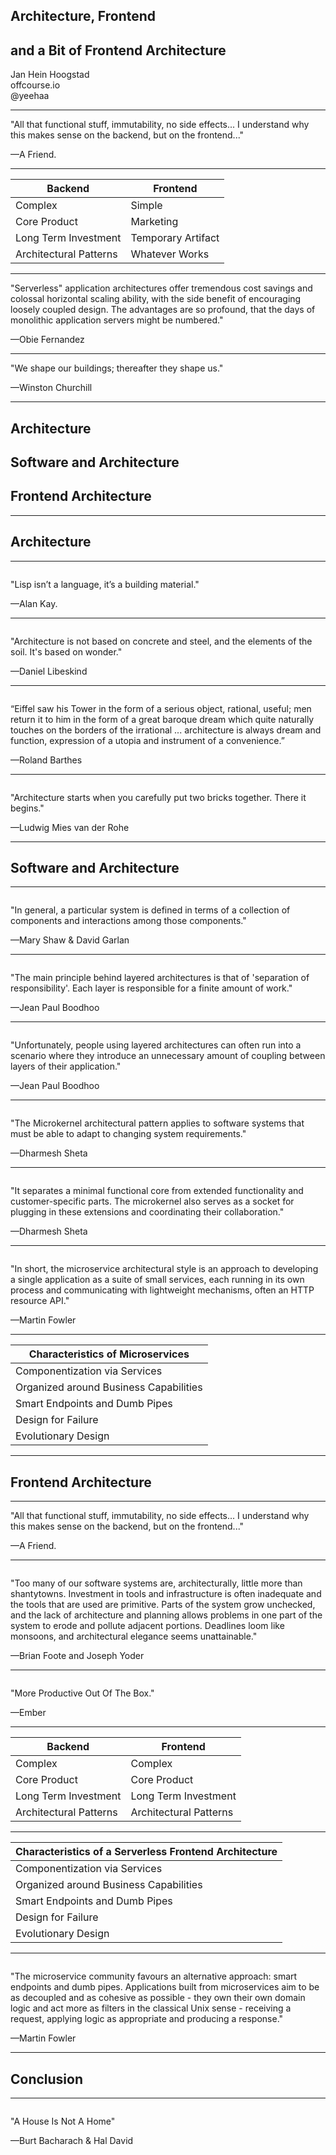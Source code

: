 ## Architecture, Frontend 
## and a Bit of Frontend Architecture
Jan Hein Hoogstad   
offcourse.io   
@yeehaa

<!---

Good morning everyone. Really excited to be here. I'm Jan Hein Hoogstad. In my previous life, I was a professor in philosophy and cultural studies. But nowadays, I am running a startup called Offcourse. Offcourse is going to radically change the way you learn new skills online, but that's not what I'm going to talk about today. Simply check out our website if you want to know more.

Instead, I will talk about buildings, actual buildings - houses, towers, bridges, etc. And I will talk about what they share with the constructions that we developers are building: programs, applications.

-->
---
"All that functional stuff, immutability, no side effects... I understand why this makes sense on the backend, but on the frontend..." 

—A Friend.

<!---

The inspiration for this presentation came from a comment that a good friend of mine made when I explained my choice of clojurescript as the language that I used for the offcourse frontend. I don't remember his exact words, but he said something along the lines of:  

"All that functional stuff, immutability, no side effects... I understand why this makes sense on the backend, but on the frontend..." 

What I found interesting about his remarks was not as much the content, but the assumptions about frontend development that were implied in his words.

Let me spell them out for you:

-->

---
|Backend                |Frontend                     |
|---------------------  |-----------------------------|
|Complex                |Simple                       |
|Core Product           |Marketing                    |
|Long Term Investment   |Temporary Artifact           |
|Architectural Patterns |Whatever Works               |

<!---

The point of this presentation is too debunk all these assumptions about frontend architecture. It roughly consists of two parts:

-->

---
"Serverless" application architectures offer tremendous cost savings and colossal horizontal scaling ability, with the side benefit of encouraging loosely coupled design. The advantages are so profound, that the days of monolithic application servers might be numbered." 

—Obie Fernandez

<!--

The current transition towards so-called serverless architectures means that the frontend is becoming more and more important. Obie Fernandez, for instance, claims:

"Serverless" application architectures offer tremendous cost savings and colossal horizontal scaling ability, with the side benefit of encouraging loosely coupled design. The advantages are so profound, that the days of monolithic application servers might be numbered." 

Following this observation, seriously thinking about frontend architectures is therefore no longer a luxury but a must.
-->

---
"We shape our buildings; thereafter they shape us." 

—Winston Churchill

<!--

But the second, even more important reason is, that not thinking about architecture is a mistake under all circumstances. Here I'm in the company, not only of many famous architects but also statesmen like Winston Churchill who claimed that "We shape our buildings; thereafter they shape us."

-->

---
## Architecture
## Software and Architecture
## Frontend Architecture

<!---

This presentation consists of three parts. 

In the first, I will talk about architecture in general, how its use in software development is significally different from its physical counterpart, and why this matters.

In the second part, I will go through a some important design patterns and show what they look like as actual buildings

The last part, focusses on frontend architecture patterns in particular and how serverless changes everything.

-->

---
## Architecture

---
<img class="stretch" data-src="assets/brick-generic.jpg">

"Lisp isn’t a language, it’s a building material." 

—Alan Kay.

<!--- 

Alan Kay famously said that: "Lisp isn’t a language, it’s a building material." To me, this is exemplary of the way developers conceive architecture. We understand architecture in terms of the building blocks that we use, such as:

+ Languages
+ Abstractions
+ Libraries and Frameworks
+ Patterns

Although code reading groups are becoming more common, the actual artifacts that we produce - namely programs as programs - are still rarely discussed.

-->

---
<img class="stretch" data-src="assets/libeskind.jpg">

"Architecture is not based on concrete and steel, and the elements of the soil. It's based on wonder." 

—Daniel Libeskind

<!---

Actual Architects tend to do the exact opposite. Daniel Libeskind for instance said that: 


"Architecture is not based on concrete and steel, and the elements of the soil. It's based on wonder." 

Although a bit too new-agey for me taste. It does clearly illustrate the way architects view their profession. To them, architecture is not about the building blocks that they use, but the lived spaces that emerge from these pieces.
-->

---
<img class="stretch" data-src="assets/eiffel-tower.jpg">

“Eiffel saw his Tower in the form of a serious object, rational, useful; men return it to him in the form of a great baroque dream which quite naturally touches on the borders of the irrational ... architecture is always dream and function, expression of a utopia and instrument of a convenience.” 

—Roland Barthes

<!---

Of course, leave it to the philosophers to go even a step further. Roland Barthes, for instance, said that:

“Eiffel saw his Tower in the form of a serious object, rational, useful; men return it to him in the form of a great baroque dream which quite naturally touches on the borders of the irrational ... architecture is always dream and function, expression of a utopia and instrument of a convenience.” 

To Barthes, architecture is also a expression of a future that can be, of could have been. 

-->

---
<img class="stretch" data-src="assets/eiffel-tower.gif">

"Architecture starts when you carefully put two bricks together. There it begins." 

—Ludwig Mies van der Rohe

<!---

To sum this up: Architecture is three things at the same time:

1. Lived Spaces
2. An expression of a desired future
3. But, of course, it's also simply assemblage of building blocks.

Or, as the famous modernist architect Mies van der Rohe said: "Architecture starts when you carefully put two bricks together. There it begins." 

-->

---
## Software and Architecture

<!---

In the next section of this presentation, I will look at different software architecture patterns by comparing them to actual buildings.

-->

---
<img class="stretch" data-src="assets/blueprint.jpg">

"In general, a particular system is defined in terms of a collection of components and interactions among those components." 

—Mary Shaw & David Garlan

<!---

When we talk about sofware architecture, we mostly talk about patterns i.e. how do the different components relate to each other. Mary Shaw and David Garlan for instance define software architecture as follows:

"In general, a particular system is defined in terms of a collection of components and interactions among those components." 

-->

---
<img class="stretch" data-src="assets/three-stories.jpg">

"The main principle behind layered architectures is that of 'separation of responsibility'. Each layer is responsible for a finite amount of work."

—Jean Paul Boodhoo

<!---

The best known, and probably still most commonly used, software architecture pattern is the so-called layered architecture. 


"The main principle behind layered architectures is that of 'separation of responsibility'. Each layer is responsible for a finite amount of work."

This is comparable to classic house layout, as idealized in the dollhouse in the picture. Each floor has a clearly defined responsibility. The bottom layer is the living room, the middle the parent's bedroom, and the top one is where the baby sleeps.

In software development, a layered architecture can have many layers, but in its simplest form it consists of a persistence layer with business and presentation layers build on top of it.

-->

---
<img class="stretch" data-src="assets/escher.jpg">

"Unfortunately, people using layered architectures can often run into a scenario where they introduce an unnecessary amount of coupling between layers of their application."

—Jean Paul Boodhoo

<!--

In practice, however, layered architectures often end up like the Escher print above. This is due to the fact that layered architectures usually end up highly coupled. As described in this quote:

"Unfortunately, people using layered architectures can often run into a scenario where they introduce an unnecessary amount of coupling between layers of their application."

Which results in fragile applications that are difficult to change or extend.

-->

---
<img class="stretch" data-src="assets/oude-kerk-before.jpg">

"The Microkernel architectural pattern applies to software systems that must be able to adapt to changing system requirements."

—Dharmesh Sheta

<!--

The microkernel patters aims to correct the flaws of the layered architecture. This "architectural pattern applies to software systems that must be able to adapt to changing system requirements."

The 'Oude Kerk' in Amsterdam actually followed a very similar architectural pattern. First look at its original state...

-->

---
<img class="stretch" data-src="assets/oude-kerk.jpg">

"It separates a minimal functional core from extended functionality and customer-specific parts. The microkernel also serves as a socket for plugging in these extensions and coordinating their collaboration."

—Dharmesh Sheta

<!--

And compare that to how it looks now.

This quote about the microkernel pattern equally applies to the architecture of the 'Oude Kerk':

"It separates a minimal functional core from extended functionality and customer-specific parts. The microkernel also serves as a socket for plugging in these extensions and coordinating their collaboration."

-->

---
<img class="stretch" data-src="assets/jfk-airport-plan.png">

"In short, the microservice architectural style is an approach to developing a single application as a suite of small services, each running in its own process and communicating with lightweight mechanisms, often an HTTP resource API."

—Martin Fowler

<!--

No presentation on software architecture nowadays, however, would be complete without a discussion of the current favorite: microservices. Martin Fowler defines them as follows:

"... the microservice architectural style is an approach to developing a single application as a suite of small services, each running in its own process and communicating with lightweight mechanisms, often an HTTP resource API."

Just like most modern airports consist of separate terminals that all serve a particular purpose. The microservices architecture loses the concept of a predefined whole.

-->

---
| Characteristics of Microservices       |
|----------------------------------------|
| Componentization via Services          |
| Organized around Business Capabilities |
| Smart Endpoints and Dumb Pipes         |
| Design for Failure                     |
| Evolutionary Design                    |

<!--

In opposition to the microkernel architecture, however, microservices also do not presuppose a central hub to function. Each service functions independently as well as part of a larger whole.

-->

---
## Frontend Architecture

---
"All that functional stuff, immutability, no side effects... I understand why this makes sense on the backend, but on the frontend..." 

—A Friend.

---
<img class="stretch" data-src="assets/shantytown.jpg">

"Too many of our software systems are, architecturally, little more than shantytowns. Investment in tools and infrastructure is often inadequate and the tools that are used are primitive. Parts of the system grow unchecked, and the lack of architecture and planning allows problems in one part of the system to erode and pollute adjacent portions. Deadlines loom like monsoons, and architectural elegance seems unattainable."

—Brian Foote and Joseph Yoder

<!---

Shantytown aka big ball of mud aka spaghetti code

-->
---
<img class="stretch" data-src="assets/prefab.gif">

"More Productive Out Of The Box." 

—Ember
    
<!---

So what's the first stage to clean up this jquery spaghetti... a framework ofcourse. At first glance, frameworks have a lot of advantages. Like the slogan for the Ember framework states. They make the coder more productive out of the box. They also replace the law of the jungle that characterizes the shantytown architecture with conventions and best practices.

---
<img class="stretch" data-src="assets/belgian-house2.jpg">

"Compromise makes a good umbrella, but a poor roof." 

—James Russell Lowell

<!---

## Disadvantages
+ Limited Options to Customize
+ Don't know what happens under the hood.

-->

---
|Backend                |Frontend                     |
|---------------------  |-----------------------------|
|Complex                |Complex                      |
|Core Product           |Core Product                 |
|Long Term Investment   |Long Term Investment         |
|Architectural Patterns |Architectural Patterns       |

<!---
misnomer
-->
---
| Characteristics of a Serverless Frontend Architecture |
|-------------------------------------------------------|
| Componentization via Services                         |
| Organized around Business Capabilities                |
| Smart Endpoints and Dumb Pipes                        |
| Design for Failure                                    |
| Evolutionary Design                                   |

---
<img class="stretch" data-src="assets/jfk-subway-map.jpg">

"The microservice community favours an alternative approach: smart endpoints and dumb pipes. Applications built from microservices aim to be as decoupled and as cohesive as possible - they own their own domain logic and act more as filters in the classical Unix sense - receiving a request, applying logic as appropriate and producing a response."

—Martin Fowler

---
## Conclusion

---
<!---
Engineering is not a science. Science studies particular events to find general laws. Engineering design makes use of the laws to solve particular practical problems. In this it is more closely related to art or craft. –Ove Arup

-->

<img class="stretch" data-src="assets/unlivable-house.jpg">

"A House Is Not A Home" 

—Burt Bacharach & Hal David

<!---

No one has summarized this clearer than the great philosophers Burt Bacharach and Hal David, when they used the voice of Dionne Warwick to claim that: "A House is Not a Home"
-->
